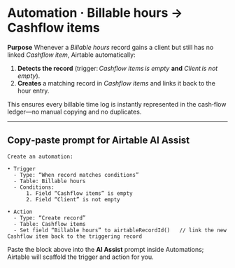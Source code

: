 # Automation · Billable hours → Cashflow items

**Purpose**
Whenever a *Billable hours* record gains a client but still has no linked *Cashflow item*, Airtable automatically:

1. **Detects the record** (trigger: *Cashflow items is empty* **and** *Client is not empty*).
2. **Creates** a matching record in *Cashflow items* and links it back to the hour entry.

This ensures every billable time log is instantly represented in the cash‑flow ledger—no manual copying and no duplicates.

---

## Copy‑paste prompt for Airtable AI Assist

```text
Create an automation:

• Trigger
  - Type: “When record matches conditions”
  - Table: Billable hours
  - Conditions:
      1. Field “Cashflow items” is empty
      2. Field “Client” is not empty

• Action
  - Type: “Create record”
  - Table: Cashflow items
  - Set field “Billable hours” to airtableRecordId()   // link the new Cashflow item back to the triggering record
```

Paste the block above into the **AI Assist** prompt inside Automations; Airtable will scaffold the trigger and action for you.
